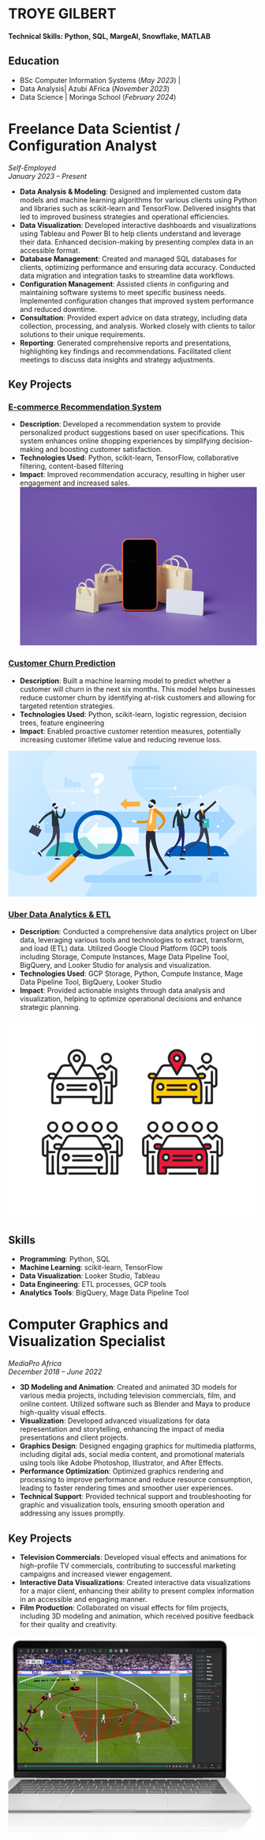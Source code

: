 # TROYE GILBERT

#### Technical Skills: Python, SQL, MargeAI, Snowflake, MATLAB

## Education
- BSc Computer Information Systems (_May 2023_) |
- Data Analysis| Azubi AFrica (_November 2023_)						       		
- Data Science	| Moringa School (_February 2024_)	 			        		

# Freelance Data Scientist / Configuration Analyst
*Self-Employed*  
*January 2023 – Present*

- **Data Analysis & Modeling**: Designed and implemented custom data models and machine learning algorithms for various clients using Python and libraries such as scikit-learn and TensorFlow. Delivered insights that led to improved business strategies and operational efficiencies.
- **Data Visualization**: Developed interactive dashboards and visualizations using Tableau and Power BI to help clients understand and leverage their data. Enhanced decision-making by presenting complex data in an accessible format.
- **Database Management**: Created and managed SQL databases for clients, optimizing performance and ensuring data accuracy. Conducted data migration and integration tasks to streamline data workflows.
- **Configuration Management**: Assisted clients in configuring and maintaining software systems to meet specific business needs. Implemented configuration changes that improved system performance and reduced downtime.
- **Consultation**: Provided expert advice on data strategy, including data collection, processing, and analysis. Worked closely with clients to tailor solutions to their unique requirements.
- **Reporting**: Generated comprehensive reports and presentations, highlighting key findings and recommendations. Facilitated client meetings to discuss data insights and strategy adjustments.

## Key Projects

### [E-commerce Recommendation System](https://www.upwork.com/freelancers/~011469a18cf3fda8a3?p=1826388259995791360)
- **Description**: Developed a recommendation system to provide personalized product suggestions based on user specifications. This system enhances online shopping experiences by simplifying decision-making and boosting customer satisfaction.
- **Technologies Used**: Python, scikit-learn, TensorFlow, collaborative filtering, content-based filtering
- **Impact**: Improved recommendation accuracy, resulting in higher user engagement and increased sales.
![E-commerce Recommendation](/assets/img/ecommerce.jpg)

### [Customer Churn Prediction](https://www.upwork.com/freelancers/~011469a18cf3fda8a3?p=1826387223385079808)
- **Description**: Built a machine learning model to predict whether a customer will churn in the next six months. This model helps businesses reduce customer churn by identifying at-risk customers and allowing for targeted retention strategies.
- **Technologies Used**: Python, scikit-learn, logistic regression, decision trees, feature engineering
- **Impact**: Enabled proactive customer retention measures, potentially increasing customer lifetime value and reducing revenue loss.

![Customer Churn Rate](/assets/img/customer-churn-analysis.png)

### [Uber Data Analytics & ETL](https://www.upwork.com/freelancers/~011469a18cf3fda8a3?p=1826386232386564096)
- **Description**: Conducted a comprehensive data analytics project on Uber data, leveraging various tools and technologies to extract, transform, and load (ETL) data. Utilized Google Cloud Platform (GCP) tools including Storage, Compute Instances, Mage Data Pipeline Tool, BigQuery, and Looker Studio for analysis and visualization.
- **Technologies Used**: GCP Storage, Python, Compute Instance, Mage Data Pipeline Tool, BigQuery, Looker Studio
- **Impact**: Provided actionable insights through data analysis and visualization, helping to optimize operational decisions and enhance strategic planning.

![Uber Data Analysis](/assets/img/uber.jpg)

## Skills
- **Programming**: Python, SQL
- **Machine Learning**: scikit-learn, TensorFlow
- **Data Visualization**: Looker Studio, Tableau
- **Data Engineering**: ETL processes, GCP tools
- **Analytics Tools**: BigQuery, Mage Data Pipeline Tool

# Computer Graphics and Visualization Specialist
*MediaPro Africa*  
*December 2018 – June 2022*

- **3D Modeling and Animation**: Created and animated 3D models for various media projects, including television commercials, film, and online content. Utilized software such as Blender and Maya to produce high-quality visual effects.
- **Visualization**: Developed advanced visualizations for data representation and storytelling, enhancing the impact of media presentations and client projects.
- **Graphics Design**: Designed engaging graphics for multimedia platforms, including digital ads, social media content, and promotional materials using tools like Adobe Photoshop, Illustrator, and After Effects.
- **Performance Optimization**: Optimized graphics rendering and processing to improve performance and reduce resource consumption, leading to faster rendering times and smoother user experiences.
- **Technical Support**: Provided technical support and troubleshooting for graphic and visualization tools, ensuring smooth operation and addressing any issues promptly.

## Key Projects
- **Television Commercials**: Developed visual effects and animations for high-profile TV commercials, contributing to successful marketing campaigns and increased viewer engagement.
- **Interactive Data Visualizations**: Created interactive data visualizations for a major client, enhancing their ability to present complex information in an accessible and engaging manner.
- **Film Production**: Collaborated on visual effects for film projects, including 3D modeling and animation, which received positive feedback for their quality and creativity. 

![Computer Graphics](/assets/img/graphics.jpg)
